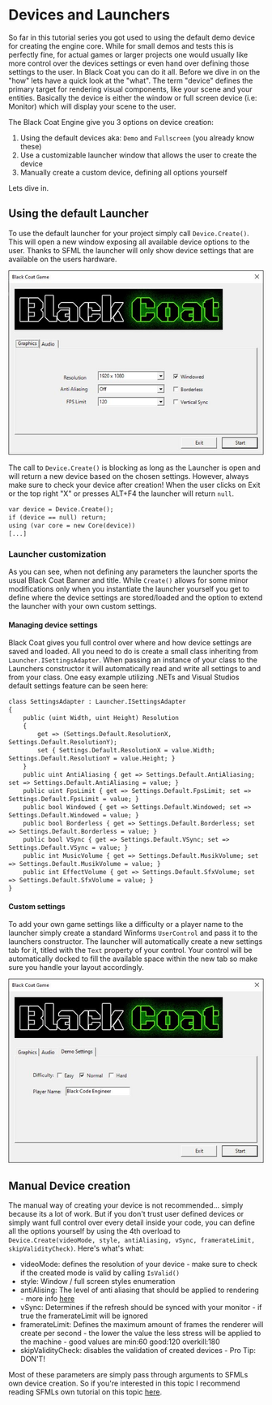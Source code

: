 # Devices and Launchers

So far in this tutorial series you got used to using the default demo device for creating the engine core. While for small demos and tests this is perfectly fine, for actual games or larger projects one would usually like more control over the devices settings or even hand over defining those settings to the user. In Black Coat you can do it all. Before we dive in on the "how" lets have a quick look at the "what". The term "device" defines the primary target for rendering visual components, like your scene and your entities. Basically the device is either the window or full screen device (i.e: Monitor) which will display your scene to the user.

The Black Coat Engine give you 3 options on device creation:
1. Using the default devices aka: `Demo` and `Fullscreen` (you already know these)
2. Use a customizable launcher window that allows the user to create the device
3. Manually create a custom device, defining all options yourself

Lets dive in.

## Using the default Launcher

To use the default launcher for your project simply call `Device.Create()`. This will open a new window exposing all available device options to the user. Thanks to SFML the launcher will only show device settings that are available on the users hardware.

![Default Launcher](img/Launcher.jpg)

The call to `Device.Create()` is blocking as long as the Launcher is open and will return a new device based on the chosen settings. However, always make sure to check your device after creation! When the user clicks on Exit or the top right "X" or presses ALT+F4 the launcher will return `null`.
```
var device = Device.Create();
if (device == null) return;
using (var core = new Core(device))
[...]
```

### Launcher customization

As you can see, when not defining any parameters the launcher sports the usual Black Coat Banner and title. While `Create()` allows for some minor modifications only when you instantiate the launcher yourself you get to define where the device settings are stored/loaded and the option to extend the launcher with your own custom settings.

#### Managing device settings

Black Coat gives you full control over where and how device settings are saved and loaded. All you need to do is create a small class inheriting from `Launcher.ISettingsAdapter`. When passing an instance of your class to the Launchers constructor it will automatically read and write all settings to and from your class. One easy example utilizing .NETs and Visual Studios default settings feature can be seen here:
```
class SettingsAdapter : Launcher.ISettingsAdapter
{
    public (uint Width, uint Height) Resolution
    {
        get => (Settings.Default.ResolutionX, Settings.Default.ResolutionY);
        set { Settings.Default.ResolutionX = value.Width; Settings.Default.ResolutionY = value.Height; }
    }
    public uint AntiAliasing { get => Settings.Default.AntiAliasing; set => Settings.Default.AntiAliasing = value; }
    public uint FpsLimit { get => Settings.Default.FpsLimit; set => Settings.Default.FpsLimit = value; }
    public bool Windowed { get => Settings.Default.Windowed; set => Settings.Default.Windowed = value; }
    public bool Borderless { get => Settings.Default.Borderless; set => Settings.Default.Borderless = value; }
    public bool VSync { get => Settings.Default.VSync; set => Settings.Default.VSync = value; }
    public int MusicVolume { get => Settings.Default.MusikVolume; set => Settings.Default.MusikVolume = value; }
    public int EffectVolume { get => Settings.Default.SfxVolume; set => Settings.Default.SfxVolume = value; }
}
```

#### Custom settings

To add your own game settings like a difficulty or a player name to the launcher simply create a standard Winforms `UserControl` and pass it to the launchers constructor. The launcher will automatically create a new settings tab for it, titled with the `Text` property of your control. Your control will be automatically docked to fill the available space within the new tab so make sure you handle your layout accordingly.

![Launcher Custom Settings](img/LauncherCustomSettings.jpg)

## Manual Device creation

The manual way of creating your device is not recommended... simply because its a lot of work. But if you don't trust user defined devices or simply want full control over every detail inside your code, you can define all the options yourself by using the 4th overload to `Device.Create(videoMode, style, antiAliasing, vSync, framerateLimit, skipValidityCheck)`. Here's what's what:
- videoMode: defines the resolution of your device - make sure to check if the created mode is valid by calling `IsValid()`
- style: Window / full screen styles enumeration
- antiAlising: The level of anti aliasing that should be applied to rendering - more info [here](https://en.wikipedia.org/wiki/Spatial_anti-aliasing)
- vSync: Determines if the refresh should be synced with your monitor - if true the framerateLimit will be ignored
- framerateLimit: Defines the maximum amount of frames the renderer will create per second - the lower the value the less stress will be applied to the machine - good values are min:60 good:120 overkill:180
- skipValidityCheck: disables the validation of created devices - Pro Tip: DON'T!

Most of these parameters are simply pass through arguments to SFMLs own device creation. So if you're interested in this topic I recommend reading SFMLs own tutorial on this topic [here](https://www.sfml-dev.org/tutorials/2.5/window-window.php).